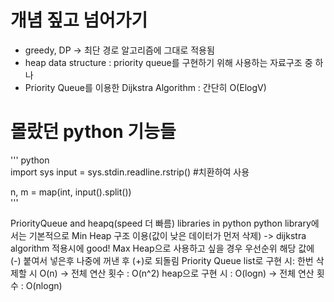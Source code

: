 # 개념 짚고 넘어가기
- greedy, DP -> 최단 경로 알고리즘에 그대로 적용됨
- heap data structure : priority queue를 구현하기 위해 사용하는 자료구조 중 하나 
- Priority Queue를 이용한 Dijkstra Algorithm : 간단히 O(ElogV)

# 몰랐던 python 기능들
''' python  
import sys
input = sys.stdin.readline.rstrip() #치환하여 사용

n, m = map(int, input().split())  
'''

PriorityQueue and heapq(speed 더 빠름) libraries in python
python library에서는 기본적으로 Min Heap 구조 이용(값이 낮은 데이터가 먼저 삭제) -> dijkstra algorithm 적용시에 good!
Max Heap으로 사용하고 싶을 경우 우선순위 해당 값에 (-) 붙여서 넣은후 나중에 꺼낸 후 (+)로 되돌림
Priority Queue list로 구현 시: 한번 삭제할 시 O(n) -> 전체 연산 횟수 : O(n^2)
               heap으로 구현 시 : O(logn) -> 전체 연산 횟수 : O(nlogn)

